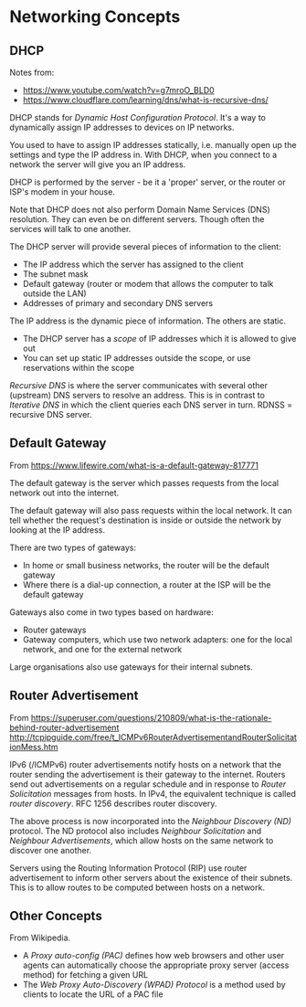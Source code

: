 # Networking Concepts

## DHCP

Notes from:
* https://www.youtube.com/watch?v=g7mroO_BLD0 
* https://www.cloudflare.com/learning/dns/what-is-recursive-dns/

DHCP stands for *Dynamic Host Configuration Protocol*. It's a way to dynamically assign IP addresses to devices on IP networks.

You used to have to assign IP addresses statically, i.e. manually open up the settings and type the IP address in. With DHCP, when you connect to a network the server will give you an IP address.

DHCP is performed by the server - be it a 'proper' server, or the router or ISP's modem in your house.

Note that DHCP does not also perform Domain Name Services (DNS) resolution. They can even be on different servers. Though often the services will talk to one another.

The DHCP server will provide several pieces of information to the client:
* The IP address which the server has assigned to the client
* The subnet mask
* Default gateway (router or modem that allows the computer to talk outside the LAN)
* Addresses of primary and secondary DNS servers

The IP address is the dynamic piece of information. The others are static.

* The DHCP server has a *scope* of IP addresses which it is allowed to give out
* You can set up static IP addresses outside the scope, or use reservations within the scope

*Recursive DNS* is where the server communicates with several other (upstream) DNS servers to resolve an address. This is in contrast to *Iterative DNS* in which the client queries each DNS server in turn. RDNSS = recursive DNS server.

## Default Gateway

From https://www.lifewire.com/what-is-a-default-gateway-817771

The default gateway is the server which passes requests from the local network out into the internet.

The default gateway will also pass requests within the local network. It can tell whether the request's destination is inside or outside the network by looking at the IP address.

There are two types of gateways:
* In home or small business networks, the router will be the default gateway
* Where there is a dial-up connection, a router at the ISP will be the default gateway

Gateways also come in two types based on hardware:
* Router gateways
* Gateway computers, which use two network adapters: one for the local network, and one for the external network

Large organisations also use gateways for their internal subnets.

## Router Advertisement

From https://superuser.com/questions/210809/what-is-the-rationale-behind-router-advertisement
http://tcpipguide.com/free/t_ICMPv6RouterAdvertisementandRouterSolicitationMess.htm

IPv6 (/ICMPv6) router advertisements notify hosts on a network that the router sending the advertisement is their gateway to the internet. Routers send out advertisements on a regular schedule and in response to *Router Solicitation* messages from hosts. In IPv4, the equivalent technique is called *router discovery*. RFC 1256 describes router discovery.

The above process is now incorporated into the *Neighbour Discovery (ND)* protocol. The ND protocol also includes *Neighbour Solicitation* and *Neighbour Advertisements*, which allow hosts on the same network to discover one another.

Servers using the Routing Information Protocol (RIP) use router advertisement to inform other servers about the existence of their subnets. This is to allow routes to be computed between hosts on a network.

## Other Concepts

From Wikipedia.

* A *Proxy auto-config (PAC)* defines how web browsers and other user agents can automatically choose the appropriate proxy server (access method) for fetching a given URL
* The *Web Proxy Auto-Discovery (WPAD) Protocol* is a method used by clients to locate the URL of a PAC file
